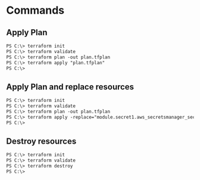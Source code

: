 # Commands

## Apply Plan 
```ps
PS C:\> terraform init
PS C:\> terraform validate
PS C:\> terraform plan -out plan.tfplan
PS C:\> terraform apply "plan.tfplan"
PS C:\> 
```

## Apply Plan and replace resources
```ps
PS C:\> terraform init
PS C:\> terraform validate
PS C:\> terraform plan -out plan.tfplan
PS C:\> terraform apply -replace="module.secret1.aws_secretsmanager_secret.secret"
PS C:\> 
```

## Destroy resources
```ps
PS C:\> terraform init
PS C:\> terraform validate
PS C:\> terraform destroy
PS C:\> 
```
